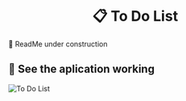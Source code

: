 <h1 align='center'> 📋 To Do List </h1>
🚧 ReadMe under construction 

## 👀 See the aplication working
![To Do List](https://github.com/WalberJC/toDoList/assets/103972585/cb9f1218-b3ac-401f-885c-ae18bcd7bad8)

